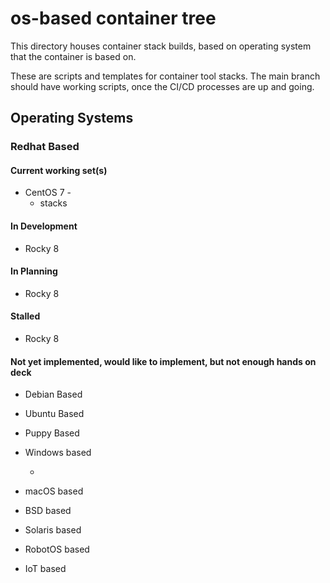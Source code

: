 # os-based container tree

This directory houses container stack builds, based on operating system that the container is based on.

These are scripts and templates for container tool stacks.  The main branch should have working scripts, once the CI/CD processes are up and going.

## Operating Systems

### Redhat Based

#### Current working set(s)

* CentOS 7 - 
	* stacks

#### In Development

* Rocky 8

#### In Planning

* Rocky 8

#### Stalled

* Rocky 8

#### Not yet implemented, would like to implement, but not enough hands on deck

* Debian Based
	<None at this time>

* Ubuntu Based
	<None at this time>

* Puppy Based
	<None at this time>

* Windows based
	* <None at this time>

* macOS based
	<None at this time>

* BSD based
	<None at this time>

* Solaris based
	<None at this time>

* RobotOS based
	<None at this time>

* IoT based
	<None at this time>

